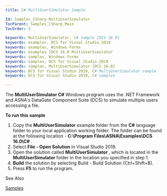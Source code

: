 ```yaml
---
title: C# MultiUserSimulator Sample

Id: Samples_CSharp_MultiUserSimulator
TocParent: Samples_CSharp_Main
TocOrder: 5

keywords: MultiUserSimulator, C# sample [DCS 16.0]
keywords: examples, DCS for Visual Studio 2019
keywords: examples, Windows Forms
keywords: examples [DCS 16.0 MultiUserSimulator
keywords: samples, Windows Forms
keywords: samples, DCS for Visual Studio 2019
keywords: samples, MultiUserSimulator [DCS 16.0]
keywords: DCS for Visual Studio 2019, C# MultiUserSimulator sample
keywords: DCS for Visual Studio 2019, C# samples

---
```


The **MultiUserSimulator C#** Windows program uses the .NET Framework and ASNA's DataGate Component Suite (DCS) to simulate multiple users accessing a file.

**To run this sample** 
1. Copy the **MultiUserSimulator**  example folder from the **C#** 
					language folder to your local application working folder.  The folder can 
					be found at the following location - **C:\Program Files\ASNA\Examples\DCS 
					16.0\C#** .
2. Select **File - Open Solution** 
				in Visual Studio 2019.
3. Open the solution called **<strong>MultiUserSimulator** </strong>, 
					which is located in the **<strong>MultiUserSimulator** </strong> folder 
				in the location you specified in step 1.
4. **Build** 
				the solution by selecting Build - Build Solution (Ctrl+Shift+B).
5. Press **F5**  to run the program.

See Also

[Samples](Samples_Main.html)
